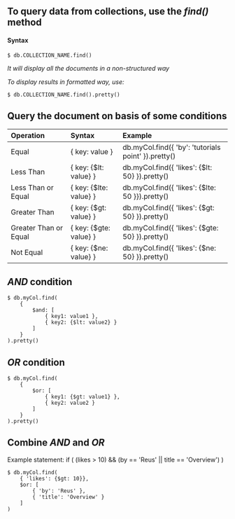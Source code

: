 ## To query data from collections, use the _find()_ method

#### Syntax

    $ db.COLLECTION_NAME.find()

_It will display all the documents in a non-structured way_

_To display results in formatted way, use:_

    $ db.COLLECTION_NAME.find().pretty()

## Query the document on basis of some conditions

| Operation             | Syntax                    |  Example                                                  |
| :----                 | :----                     | :----                                                     |
| Equal                 | { key: value }            | db.myCol.find({ 'by': 'tutorials point' }).pretty()       |
| Less Than             | { key: {$lt: value} }     | db.myCol.find({ 'likes': {$lt: 50} }).pretty()            |
| Less Than or Equal    | { key: {$lte: value} }    | db.myCol.find({ 'likes': {$lte: 50 }}).pretty()           |
| Greater Than          | { key: {$gt: value} }     | db.myCol.find({ 'likes': {$gt: 50} }).pretty()            |
| Greater Than or Equal | { key: {$gte: value} }    | db.myCol.find({ 'likes': {$gte: 50} }).pretty()           |
| Not Equal             | { key: {$ne: value} }     | db.myCol.find({ 'likes': {$ne: 50} }).pretty()            | 

## _AND_ condition

    $ db.myCol.find(
        {
            $and: [
                { key1: value1 }, 
                { key2: {$lt: value2} }
            ]
        }
    ).pretty()

## _OR_ condition

    $ db.myCol.find(
        {
            $or: [
                { key1: {$gt: value1} }, 
                { key2: value2 }
            ]
        }
    ).pretty()

## Combine _AND_ and _OR_

Example statement: if ( (likes > 10) && (by == 'Reus' || title == 'Overview') )

    $ db.myCol.find(
        { 'likes': {$gt: 10}},
        $or: [
            { 'by': 'Reus' },
            { 'title': 'Overview' }
        ]
    )
